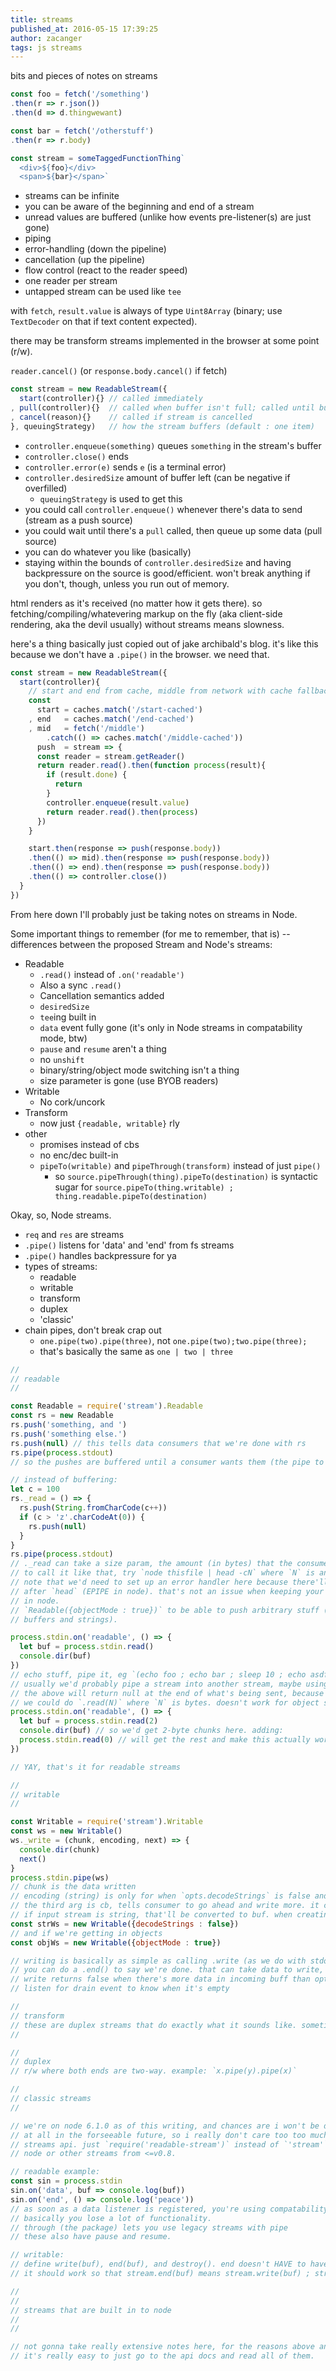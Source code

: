 ```yaml
---
title: streams
published_at: 2016-05-15 17:39:25
author: zacanger
tags: js streams
---
```


bits and pieces of notes on streams

```javascript
const foo = fetch('/something')
.then(r => r.json())
.then(d => d.thingwewant)

const bar = fetch('/otherstuff')
.then(r => r.body)

const stream = someTaggedFunctionThing`
  <div>${foo}</div>
  <span>${bar}</span>`
```

* streams can be infinite
* you can be aware of the beginning and end of a stream
* unread values are buffered (unlike how events pre-listener(s) are just gone)
* piping
* error-handling (down the pipeline)
* cancellation (up the pipeline)
* flow control (react to the reader speed)
* one reader per stream
* untapped stream can be used like `tee`

with `fetch`, `result.value` is always of type `Uint8Array` (binary; use `TextDecoder`
on that if text content expected).

there may be transform streams implemented in the browser at some point (r/w).

`reader.cancel()` (or `response.body.cancel()` if fetch)

```javascript
const stream = new ReadableStream({
  start(controller){} // called immediately
, pull(controller){}  // called when buffer isn't full; called until buffer is full
, cancel(reason){}    // called if stream is cancelled
}, queuingStrategy)   // how the stream buffers (default : one item)

```

* `controller.enqueue(something)` queues `something` in the stream's buffer
* `controller.close()` ends
* `controller.error(e)` sends `e` (is a terminal error)
* `controller.desiredSize` amount of buffer left (can be negative if overfilled)
  * `queuingStrategy` is used to get this
* you could call `controller.enqueue()` whenever there's data to send (stream as a push source)
* you could wait until there's a `pull` called, then queue up some data (pull source)
* you can do whatever you like (basically)
* staying within the bounds of `controller.desiredSize` and having backpressure on the source
  is good/efficient. won't break anything if you don't, though, unless you run out of memory.

html renders as it's received (no matter how it gets there). so fetching/compiling/whatevering
markup on the fly (aka client-side rendering, aka the devil usually) without streams means
slowness.

here's a thing basically just copied out of jake archibald's blog. it's like this because we
don't have a `.pipe()` in the browser. we need that.

```javascript
const stream = new ReadableStream({
  start(controller){
    // start and end from cache, middle from network with cache fallback
    const
      start = caches.match('/start-cached')
    , end   = caches.match('/end-cached')
    , mid   = fetch('/middle')
        .catch(() => caches.match('/middle-cached'))
      push  = stream => {
      const reader = stream.getReader()
      return reader.read().then(function process(result){
        if (result.done) {
          return
        }
        controller.enqueue(result.value)
        return reader.read().then(process)
      })
    }

    start.then(response => push(response.body))
    .then(() => mid).then(response => push(response.body))
    .then(() => end).then(response => push(response.body))
    .then(() => controller.close())
  }
})
```

From here down I'll probably just be taking notes on streams in Node.

Some important things to remember (for me to remember, that is) -- differences between the
proposed Stream and Node's streams:
* Readable
  * `.read()` instead of `.on('readable')`
  * Also a sync `.read()`
  * Cancellation semantics added
  * `desiredSize`
  * `tee`ing built in
  * `data` event fully gone (it's only in Node streams in compatability mode, btw)
  * `pause` and `resume` aren't a thing
  * no `unshift`
  * binary/string/object mode switching isn't a thing
  * size parameter is gone (use BYOB readers)
* Writable
  * No cork/uncork
* Transform
  * now just `{readable, writable}` rly
* other
  * promises instead of cbs
  * no enc/dec built-in
  * `pipeTo(writable)` and `pipeThrough(transform)` instead of just `pipe()`
    * so `source.pipeThrough(thing).pipeTo(destination)` is syntactic sugar for
      `source.pipeTo(thing.writable) ; thing.readable.pipeTo(destination)`

Okay, so, Node streams.
* `req` and `res` are streams
* `.pipe()` listens for 'data' and 'end' from fs streams
* `.pipe()` handles backpressure for ya
* types of streams:
  * readable
  * writable
  * transform
  * duplex
  * 'classic'
* chain pipes, don't break crap out
  * `one.pipe(two).pipe(three)`, not `one.pipe(two);two.pipe(three);`
  * that's basically the same as `one | two | three`

```javascript
//
// readable
//

const Readable = require('stream').Readable
const rs = new Readable
rs.push('something, and ')
rs.push('something else.')
rs.push(null) // this tells data consumers that we're done with rs
rs.pipe(process.stdout)
// so the pushes are buffered until a consumer wants them (the pipe to standard out)

// instead of buffering:
let c = 100
rs._read = () => {
  rs.push(String.fromCharCode(c++))
  if (c > 'z'.charCodeAt(0)) {
    rs.push(null)
  }
}
rs.pipe(process.stdout)
// ._read can take a size param, the amount (in bytes) that the consumer wants
// to call it like that, try `node thisfile | head -cN` where `N` is an integer
// note that we'd need to set up an error handler here because there'll be a SIGPIPE
// after `head` (EPIPE in node). that's not an issue when keeping your business all
// in node.
// `Readable({objectMode : true})` to be able to push arbitrary stuff (not just
// buffers and strings).

process.stdin.on('readable', () => {
  let buf = process.stdin.read()
  console.dir(buf)
})
// echo stuff, pipe it, eg `(echo foo ; echo bar ; sleep 10 ; echo asdfghjkl) | node this-script.js`
// usually we'd probably pipe a stream into another stream, maybe using through2 or somesuch
// the above will return null at the end of what's being sent, because there's nothing left
// we could do `.read(N)` where `N` is bytes. doesn't work for object streams.
process.stdin.on('readable', () => {
  let buf = process.stdin.read(2)
  console.dir(buf) // so we'd get 2-byte chunks here. adding:
  process.stdin.read(0) // will get the rest and make this actually work.
})

// YAY, that's it for readable streams

//
// writable
//

const Writable = require('stream').Writable
const ws = new Writable()
ws._write = (chunk, encoding, next) => {
  console.dir(chunk)
  next()
}
process.stdin.pipe(ws)
// chunk is the data written
// encoding (string) is only for when `opts.decodeStrings` is false and we've been given a string
// the third arg is cb, tells consumer to go ahead and write more. it can take an err obj
// if input stream is string, that'll be converted to buf. when creating the stream we can do
const strWs = new Writable({decodeStrings : false})
// and if we're getting in objects
const objWs = new Writable({objectMode : true})

// writing is basically as simple as calling .write (as we do with stdout)
// you can do a .end() to say we're done. that can take data to write, right before ending.
// write returns false when there's more data in incoming buff than opts.highWaterMark;
// listen for drain event to know when it's empty

//
// transform
// these are duplex streams that do exactly what it sounds like. sometimes called 'through' streams.
//

//
// duplex
// r/w where both ends are two-way. example: `x.pipe(y).pipe(x)`

//
// classic streams
//

// we're on node 6.1.0 as of this writing, and chances are i won't be doing much node stuff
// at all in the forseeable future, so i really don't care too too much about the legacy
// streams api. just `require('readable-stream')` instead of `'stream'`, if we must support
// node or other streams from <=v0.8.

// readable example:
const sin = process.stdin
sin.on('data', buf => console.log(buf))
sin.on('end', () => console.log('peace'))
// as soon as a data listener is registered, you're using compatability mode, so
// basically you lose a lot of functionality.
// through (the package) lets you use legacy streams with pipe
// these also have pause and resume.

// writable:
// define write(buf), end(buf), and destroy(). end doesn't HAVE to have (buf), but
// it should work so that stream.end(buf) means stream.write(buf) ; stream.end(), so just do that.

//
//
// streams that are built in to node
//
//

// not gonna take really extensive notes here, for the reasons above and also because
// it's really easy to just go to the api docs and read all of them.

```

